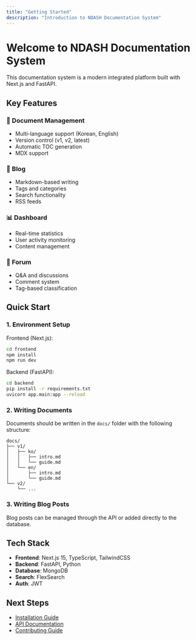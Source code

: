 ```yaml
---
title: "Getting Started"
description: "Introduction to NDASH Documentation System"
---
```


# Welcome to NDASH Documentation System

This documentation system is a modern integrated platform built with Next.js and FastAPI.

## Key Features

### 📄 Document Management
- Multi-language support (Korean, English)
- Version control (v1, v2, latest)
- Automatic TOC generation
- MDX support

### 📝 Blog
- Markdown-based writing
- Tags and categories
- Search functionality
- RSS feeds

### 📊 Dashboard
- Real-time statistics
- User activity monitoring
- Content management

### 💬 Forum
- Q&A and discussions
- Comment system
- Tag-based classification

## Quick Start

### 1. Environment Setup

Frontend (Next.js):
```bash
cd frontend
npm install
npm run dev
```

Backend (FastAPI):
```bash
cd backend
pip install -r requirements.txt
uvicorn app.main:app --reload
```

### 2. Writing Documents

Documents should be written in the `docs/` folder with the following structure:

```
docs/
├── v1/
│   ├── ko/
│   │   ├── intro.md
│   │   └── guide.md
│   └── en/
│       ├── intro.md
│       └── guide.md
└── v2/
    └── ...
```

### 3. Writing Blog Posts

Blog posts can be managed through the API or added directly to the database.

## Tech Stack

- **Frontend**: Next.js 15, TypeScript, TailwindCSS
- **Backend**: FastAPI, Python
- **Database**: MongoDB
- **Search**: FlexSearch
- **Auth**: JWT

## Next Steps

- [Installation Guide](./installation)
- [API Documentation](./api)
- [Contributing Guide](./contributing)
